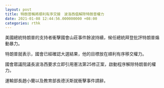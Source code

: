 ```yaml
---
layout: post
title: 特朗普稱將順利有序交接　波洛西倡解除特朗普權力
date: 2021-01-08 12:44:56.000000000 +08:00
categories: rthk
---
```


美國總統特朗普的支持者衝擊國會山莊事件餘波持續，候任總統拜登批評特朗普煽動暴力。

特朗普就表示，國會已經確認大選結果，他的目標放在順利有序移交權力。

國會眾議院議長波洛西要求立即引用憲法第25修正案，啟動程序解除特朗普的權力。

運輸部長趙小蘭以及教育部長德沃斯就衝擊事件請辭。
